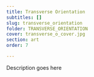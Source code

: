 ```yaml
---
title: Transverse Orientation
subtitles: []
slug: transverse_orientation
folder: TRANSVERSE_ORIENTATION
cover: transverse_o_cover.jpg
section: art
order: 7

---
```


Description goes here
